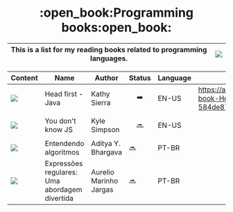 <h1 align="center">:open_book:Programming books:open_book:</h1>

|This is a list for my reading books related to programming languages.|<img src="https://i.pinimg.com/originals/3e/8f/76/3e8f768b92d7556e6d6edf83d4e09c78.gif" align="right">|
|--------|--------|


|Content         | Name          | Author            | Status            |Language           |Notes|
|----------------|---------------|-------------------|-------------------|-------------------|------|
|<img src="https://cdn.jsdelivr.net/gh/devicons/devicon/icons/java/java-plain-wordmark.svg" />|Head first - Java| Kathy Sierra|<p align="center">:arrow_right: </p>| EN-US|https://alessiacasado.notion.site/Java-book-Head-first-584de8722bfc440eb59bc4491fe6372e|
|<img src="https://cdn.jsdelivr.net/gh/devicons/devicon/icons/javascript/javascript-original.svg" />|You don't know JS|Kyle Simpson|<p align="center">:soon: </p>|EN-US|
|<img src="https://m.media-amazon.com/images/I/517I6z9QK4L._SX357_BO1,204,203,200_.jpg">|Entendendo algoritmos|Aditya Y. Bhargava|🔜|PT-BR|
|<img src="https://m.media-amazon.com/images/I/61qxP-mwRgL.jpg">|Expressões regulares: Uma abordagem divertida|Aurelio Marinho Jargas|🔜|PT-BR|
